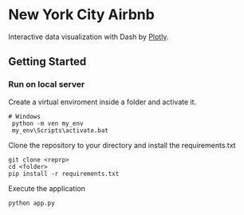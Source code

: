 # New York City Airbnb 
Interactive data visualization with Dash by [Plotly](https://plot.ly/).

## Getting Started 

### Run on local server
Create a virtual enviroment inside a folder and activate it.
```
# Windows
 python -m ven my_env
 my_env\Scripts\activate.bat
```
Clone the repository to your directory and install the requirements.txt
```
git clone <reprp>
cd <folder>
pip install -r requirements.txt
```
Execute the application
```
python app.py
```
  
  
  
